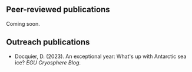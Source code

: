 ## Peer-reviewed publications

Coming soon.

## Outreach publications

* Docquier, D. (2023). An exceptional year: What's up with Antarctic sea ice? _EGU Cryosphere Blog_.
